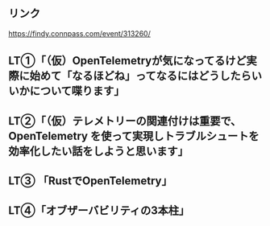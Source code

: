 ## リンク

https://findy.connpass.com/event/313260/

## LT①「（仮）OpenTelemetryが気になってるけど実際に始めて「なるほどね」ってなるにはどうしたらいいかについて喋ります」	

## LT②「（仮）テレメトリーの関連付けは重要で、OpenTelemetry を使って実現しトラブルシュートを効率化したい話をしようと思います」	

## LT③ 「RustでOpenTelemetry」	

## LT④「オブザーバビリティの3本柱」	